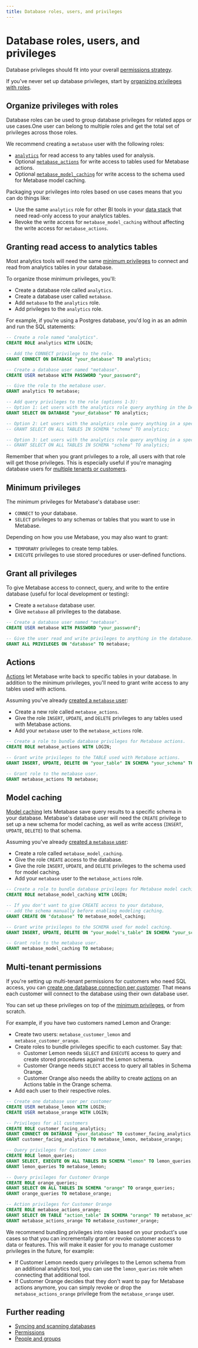 ```yaml
---
title: Database roles, users, and privileges
---
```


# Database roles, users, and privileges

Database privileges should fit into your overall [permissions strategy](https://www.metabase.com/learn/permissions/strategy). 

If you've never set up database privileges, start by [organizing privileges with roles](#organize-privileges-with-roles).

## Organize privileges with roles

Database roles can be used to group database privileges for related apps or use cases.One user can belong to multiple roles and get the total set of privileges across those roles.

We recommend creating a `metabase` user with the following roles:

- [`analytics`](#granting-read-access-to-analytics-tables) for read access to any tables used for analysis.
- Optional [`metabase_actions`](#actions) for write access to tables used for Metabase actions.
- Optional [`metabase_model_caching`](#model-caching) for write access to the schema used for Metabase model caching.

Packaging your privileges into roles based on use cases means that you can do things like:

- Use the same `analytics` role for other BI tools in your [data stack](https://www.metabase.com/learn/databases/data-landscape#data-analysis-layer) that need read-only access to your analytics tables.
- Revoke the write access for `metabase_model_caching` without affecting the write access for `metabase_actions`.

## Granting read access to analytics tables

Most analytics tools will need the same [minimum privileges](#minimum-privileges) to connect and read from analytics tables in your database.

To organize those minimum privileges, you'll:

- Create a database role called `analytics`.
- Create a database user called `metabase`.
- Add `metabase` to the `analytics` role.
- Add privileges to the `analytics` role.

For example, if you're using a Postgres database, you'd log in as an admin and run the SQL statements:

```sql
-- Create a role named "analytics".
CREATE ROLE analytics WITH LOGIN;

-- Add the CONNECT privilege to the role.
GRANT CONNECT ON DATABASE "your_database" TO analytics;

-- Create a database user named "metabase".
CREATE USER metabase WITH PASSWORD "your_password";

-- Give the role to the metabase user.
GRANT analytics TO metabase;

-- Add query privileges to the role (options 1-3):
-- Option 1: Let users with the analytics role query anything in the DATABASE.
GRANT SELECT ON DATABASE "your_database" TO analytics;

-- Option 2: Let users with the analytics role query anything in a specific SCHEMA.
-- GRANT SELECT ON ALL TABLES IN SCHEMA "schema" TO analytics;

-- Option 3: Let users with the analytics role query anything in a specific TABLE.
-- GRANT SELECT ON ALL TABLES IN SCHEMA "schema" TO analytics;
```

Remember that when you grant privileges to a role, all users with that role will get those privileges. This is especially useful if you're managing database users for [multiple tenants or customers](#multi-tenant).

## Minimum privileges

The minimum privileges for Metabase's database user:

- `CONNECT` to your database.
- `SELECT` privileges to any schemas or tables that you want to use in Metabase.

Depending on how you use Metabase, you may also want to grant:

- `TEMPORARY` privileges to create temp tables.
- `EXECUTE` privileges to use stored procedures or user-defined functions.

## Grant all privileges

To give Metabase access to connect, query, and write to the entire database (useful for local development or testing):

- Create a `metabase` database user.
- Give `metabase` all privileges to the database.

```sql
-- Create a database user named "metabase".
CREATE USER metabase WITH PASSWORD "your_password";

-- Give the user read and write privileges to anything in the database.
GRANT ALL PRIVILEGES ON "database" TO metabase;
```

## Actions

[Actions](../actions/introduction.md) let Metabase write back to specific tables in your database. In addition to the minimum privileges, you'll need to grant write access to any tables used with actions.

Assuming you've already [created a `metabase` user](#organize-privileges-with-roles):

- Create a new role called `metabase_actions`.
- Give the role `INSERT`, `UPDATE`, and `DELETE` privileges to any tables used with Metabase actions.
- Add your `metabase` user to the `metabase_actions` role. 

```sql
-- Create a role to bundle database privileges for Metabase actions.
CREATE ROLE metabase_actions WITH LOGIN;

-- Grant write privileges to the TABLE used with Metabase actions.
GRANT INSERT, UPDATE, DELETE ON "your_table" IN SCHEMA "your_schema" TO metabase_actions;

-- Grant role to the metabase user.
GRANT metabase_actions TO metabase;
```

## Model caching

[Model caching](../data-modeling/models.md#model-caching) lets Metabase save query results to a specific schema in your database. Metabase's database user will need the `CREATE` privilege to set up a new schema for model caching, as well as write access (`INSERT`, `UPDATE`, `DELETE`) to that schema.

Assuming you've already [created a `metabase` user](#organize-privileges-with-roles):

- Create a role called `metabase_model_caching`.
- Give the role `CREATE` access to the database.
- Give the role `INSERT`, `UPDATE`, and `DELETE` privileges to the schema used for model caching.
- Add your `metabase` user to the `metabase_actions` role. 

```sql
-- Create a role to bundle database privileges for Metabase model caching.
CREATE ROLE metabase_model_caching WITH LOGIN;

-- If you don't want to give CREATE access to your database,
-- add the schema manually before enabling modeling caching.
GRANT CREATE ON "database" TO metabase_model_caching;

-- Grant write privileges to the SCHEMA used for model caching.
GRANT INSERT, UPDATE, DELETE ON "your_model's_table" IN SCHEMA "your_schema" TO metabase_model_caching;

-- Grant role to the metabase user.
GRANT metabase_model_caching TO metabase;
```

## Multi-tenant permissions

If you're setting up multi-tenant permissions for customers who need SQL access, you can [create one database connection per customer](https://www.metabase.com/learn/permissions/multi-customer-permissions#option-2-granting-customers-native-sql-access-to-their-schema). That means each customer will connect to the database using their own database user.

You can set up these privileges on top of the [minimum privileges](#organize-privileges-with-roles), or from scratch. 

For example, if you have two customers named Lemon and Orange:

- Create two users: `metabase_customer_lemon` and `metabase_customer_orange`.
- Create roles to bundle privileges specific to each customer. Say that:
  - Customer Lemon needs `SELECT` and `EXECUTE` access to query and create stored procedures against the Lemon schema.
  - Customer Orange needs `SELECT` access to query all tables in Schema Orange.
  - Customer Orange also needs the ability to create [actions](#actions) on an Actions table in the Orange schema.
- Add each user to their respective roles.

```sql
-- Create one database user per customer
CREATE USER metabase_lemon WITH LOGIN;
CREATE USER metabase_orange WITH LOGIN;

-- Privileges for all customers
CREATE ROLE customer_facing_analytics;
GRANT CONNECT ON DATABASE "your_database" TO customer_facing_analytics;
GRANT customer_facing_analytics TO metabase_lemon, metabase_orange;

-- Query privileges for Customer Lemon
CREATE ROLE lemon_queries;
GRANT SELECT, EXECUTE ON ALL TABLES IN SCHEMA "lemon" TO lemon_queries;
GRANT lemon_queries TO metabase_lemon;

-- Query privileges for Customer Orange
CREATE ROLE orange_queries;
GRANT SELECT ON ALL TABLES IN SCHEMA "orange" TO orange_queries;
GRANT orange_queries TO metabase_orange;

-- Action privileges for Customer Orange
CREATE ROLE metabase_actions_orange;
GRANT SELECT ON TABLE "action_table" IN SCHEMA "orange" TO metabase_actions_orange;
GRANT metabase_actions_orange TO metabase_customer_orange;
```

We recommend bundling privileges into roles based on your product's use cases so that you can incrementally grant or revoke customer access to data or features. This will make it easier for you to manage customer privileges in the future, for example:

- If Customer Lemon needs query privileges to the Lemon schema from an additional analytics tool, you can use the `lemon_queries` role when connecting that additional tool.
- If Customer Orange decides that they don't want to pay for Metabase actions anymore, you can simply revoke or drop the `metabase_actions_orange` privilege from the `metabase_orange` user.

## Further reading

- [Syncing and scanning databases](./sync-scan.md)
- [Permissions](../permissions/introduction.md)
- [People and groups](../people-and-groups/start.md)
